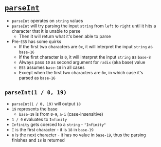 # [`parseInt`](https://github.com/getify/You-Dont-Know-JS/blob/master/types%20%26%20grammar/ch4.md#toboolean)

* `parseInt` operates on `string` values
* `parseInt` will try parsing the input `string` from `left` to `right` until it hits a character that it is unable to parse
  * Then it will return what it's been able to parse
* Pre-`ES5` has some quirks
  * If the first two characters are `0x`, it will interpret the input `string` as `base-16`
  * If the first character is `0`, it will interpret the input `string` as `base-8`
  * Always pass `10` as second argument for `radix` (aka base) value
  * `ES5` assumes `base-10` in all cases
  * Except when the first two characters are `0x`, in which case it's parsed as `base-16`

## `parseInt(1 / 0, 19)`

* `parseInt(1 / 0, 19)` will output `18`
* `19` represents the base
  * `base-19` is from `0-9`, `a-i` (case-insensitive)
* `1 / 0` evaluates to `Infinity`
* `Infinity` gets coerced to a `string` - `"Infinity"`
* `I` is the first character - it is `18` in `base-19`
* `n` is the next character - it has no value in `base-19`, thus the parsing finishes and `18` is returned
